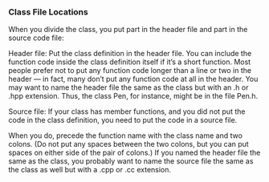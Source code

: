 ### Class File Locations
When you divide the class, you put part in the header file and part in the
source code file:

Header file:
Put the class definition in the header file. You can include the function code inside the class definition itself if it’s a short function. Most people prefer not to put any function code longer than a line or two in the header — in fact, many don’t put any function code at all in the header. You may want to name the header file the same as the class but with an .h or .hpp extension. Thus, the class Pen, for instance, might be in the file Pen.h.

Source file:
If your class has member functions, and you did not put the code in the class definition, you need to put the code in a source file.

When you do, precede the function name with the class name and two colons. (Do not put any spaces between the two colons, but you can put spaces on either side of the pair of colons.) If you named the header file the same as the class, you probably want to name the source file the same as the class as well but with a .cpp or .cc extension.
